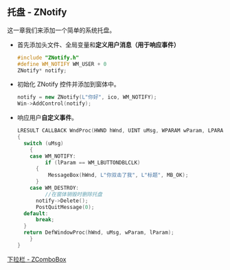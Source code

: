 ## 托盘 - ZNotify

这一章我们来添加一个简单的系统托盘。

- 首先添加头文件、全局变量和**定义用户消息（用于响应事件）**

  ~~~C++
  #include "ZNotify.h"
  #define WM_NOTIFY WM_USER + 0
  ZNotify* notify;
  ~~~

- 初始化 ZNotify 控件并添加到窗体中。

  ~~~c++
  notify = new ZNotify(L"你好", ico, WM_NOTIFY);
  Win->AddControl(notify);
  ~~~

- 响应用户**自定义事件**。

  ~~~c++
  LRESULT CALLBACK WndProc(HWND hWnd, UINT uMsg, WPARAM wParam, LPARAM lParam)
  {
  	switch (uMsg)
      {
      case WM_NOTIFY:
           if (lParam == WM_LBUTTONDBLCLK)
  		{
  			MessageBox(hWnd, L"你双击了我", L"标题", MB_OK);
  		}   
      case WM_DESTROY:
           //在窗体销毁时删除托盘
  		notify->Delete();
  		PostQuitMessage(0);
  	default:
  		break;
  	}
  	return DefWindowProc(hWnd, uMsg, wParam, lParam);
      }
  }
  ~~~

  

[下拉栏 - ZComboBox](./下拉栏.md)